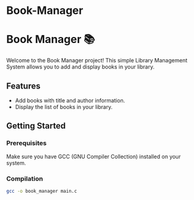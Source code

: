 # Book-Manager
# Book Manager 📚

Welcome to the Book Manager project! This simple Library Management System allows you to add and display books in your library.

## Features

- Add books with title and author information.
- Display the list of books in your library.

## Getting Started

### Prerequisites

Make sure you have GCC (GNU Compiler Collection) installed on your system.

### Compilation

```bash
gcc -o book_manager main.c
